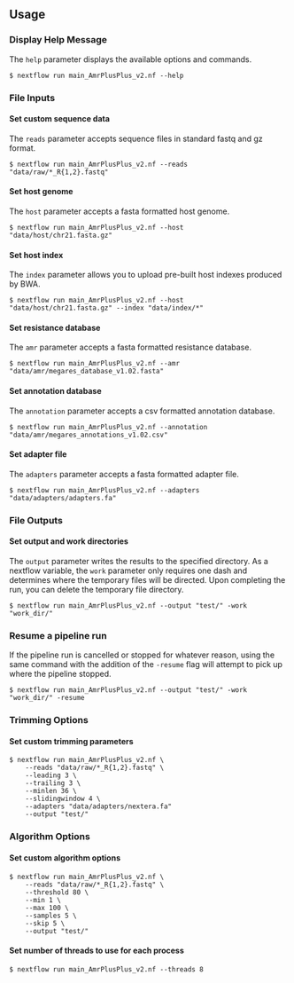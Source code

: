 Usage
-----

### Display Help Message

The `help` parameter displays the available options and commands.
```
$ nextflow run main_AmrPlusPlus_v2.nf --help
```

### File Inputs

#### Set custom sequence data

The `reads` parameter accepts sequence files in standard fastq and gz format.
```
$ nextflow run main_AmrPlusPlus_v2.nf --reads "data/raw/*_R{1,2}.fastq"
```

#### Set host genome

The `host` parameter accepts a fasta formatted host genome.
```
$ nextflow run main_AmrPlusPlus_v2.nf --host "data/host/chr21.fasta.gz"
```

#### Set host index

The `index` parameter allows you to upload pre-built host indexes produced by BWA.
```
$ nextflow run main_AmrPlusPlus_v2.nf --host "data/host/chr21.fasta.gz" --index "data/index/*"
```

#### Set resistance database

The `amr` parameter accepts a fasta formatted resistance database. 
```
$ nextflow run main_AmrPlusPlus_v2.nf --amr "data/amr/megares_database_v1.02.fasta"
```

#### Set annotation database

The `annotation` parameter accepts a csv formatted annotation database.
```
$ nextflow run main_AmrPlusPlus_v2.nf --annotation "data/amr/megares_annotations_v1.02.csv"
```

#### Set adapter file

The `adapters` parameter accepts a fasta formatted adapter file.
```
$ nextflow run main_AmrPlusPlus_v2.nf --adapters "data/adapters/adapters.fa"
```

### File Outputs

#### Set output and work directories

The `output` parameter writes the results to the specified directory. As a nextflow variable, the `work` parameter only requires one dash and determines where the temporary files will be directed. Upon completing the run, you can delete the temporary file directory.
```
$ nextflow run main_AmrPlusPlus_v2.nf --output "test/" -work "work_dir/"
```

### Resume a pipeline run

If the pipeline run is cancelled or stopped for whatever reason, using the same command with the addition of the `-resume` flag will attempt to pick up where the pipeline stopped. 
```
$ nextflow run main_AmrPlusPlus_v2.nf --output "test/" -work "work_dir/" -resume
```

### Trimming Options

#### Set custom trimming parameters

```
$ nextflow run main_AmrPlusPlus_v2.nf \
    --reads "data/raw/*_R{1,2}.fastq" \
    --leading 3 \
    --trailing 3 \
    --minlen 36 \
    --slidingwindow 4 \
    --adapters "data/adapters/nextera.fa"
    --output "test/"
```

### Algorithm Options

#### Set custom algorithm options

```
$ nextflow run main_AmrPlusPlus_v2.nf \
    --reads "data/raw/*_R{1,2}.fastq" \
    --threshold 80 \
    --min 1 \
    --max 100 \
    --samples 5 \
    --skip 5 \
    --output "test/"
```

#### Set number of threads to use for each process

```
$ nextflow run main_AmrPlusPlus_v2.nf --threads 8
```
